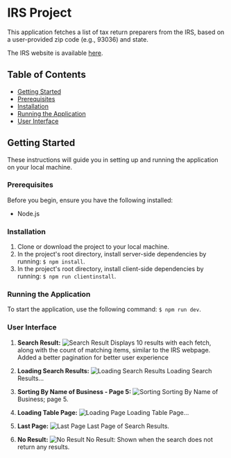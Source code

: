 # IRS Project

This application fetches a list of tax return preparers from the IRS, based on a user-provided zip code (e.g., 93036) and state.

The IRS website is available [here](http://www.irs.gov/uac/Authorized-IRS-e-file-Providers-for-Individuals).

## Table of Contents

- [Getting Started](#getting-started)
- [Prerequisites](#prerequisites)
- [Installation](#installation)
- [Running the Application](#running-the-application)
- [User Interface](#user-interface)

## Getting Started

These instructions will guide you in setting up and running the application on your local machine.

### Prerequisites

Before you begin, ensure you have the following installed:

- Node.js

### Installation

1. Clone or download the project to your local machine.
2. In the project's root directory, install server-side dependencies by running: `$ npm install`.
3. In the project's root directory, install client-side dependencies by running: `$ npm run clientinstall`.

### Running the Application

To start the application, use the following command: `$ npm run dev`.

### User Interface

1. **Search Result:**
   ![Search Result](https://i.imgur.com/zqKmSw1.png)
   Displays 10 results with each fetch, along with the count of matching items, similar to the IRS webpage.
   Added a better pagination for better user experience

2. **Loading Search Results:**
   ![Loading Search Results](https://i.imgur.com/HMcZMOz.png)
   Loading Search Results...

3. **Sorting By Name of Business - Page 5:**
   ![Sorting](https://i.imgur.com/dxv2p6l.png)
   Sorting By Name of Business; page 5.

4. **Loading Table Page:**
   ![Loading Page](https://i.imgur.com/xomXbdT.png)
   Loading Table Page...

5. **Last Page:**
   ![Last Page](https://i.imgur.com/PSyMdv9.png)
   Last Page of Search Results.

6. **No Result:**
   ![No Result](https://i.imgur.com/0NqnIq4.png)
   No Result: Shown when the search does not return any results.
